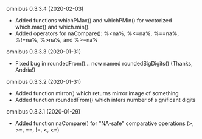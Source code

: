 omnibus 0.3.3.4 (2020-02-03)

* Added functions whichPMax() and whichPMin() for vectorized which.max() and which.min().
* Added operators for naCompare(): %<na%, %<=na%, %==na%, %!=na%, %>na%, and %>=na%

omnibus 0.3.3.3 (2020-01-31)

* Fixed bug in roundedFrom()... now named roundedSigDigits() (Thanks, Andria!)

omnibus 0.3.3.2 (2020-01-31)

* Added function mirror() which returns mirror image of something
* Added function roundedFrom() which infers number of significant digits

omnibus 0.3.3.1 (2020-01-29)

* Added function naCompare() for "NA-safe" comparative operations (>, >=, ==, !=, <, <=)
